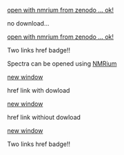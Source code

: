 [open with nmrium from zenodo ... ok!](https://www.nmrium.org/nmrium#?jcamp=https://sandbox.zenodo.org/record/885201/files/1h.jdx?download=1)

no download...

[open with nmrium from zenodo ... ok!](https://www.nmrium.org/nmrium#?jcamp=https://sandbox.zenodo.org/record/885201/files/1h.jdx)

Two links href badge!!
<a href=""><object data="https://img.shields.io/endpoint.svg?url=https://nmredatainitiative.github.io/demoChemedataBadge.json&link=https://chemedata.org&link=https://nmredata.org"></object></a>

Spectra can be opened using <a href="https://www.nmrium.org/nmrium#?toc=https%3A%2F%2Fchemedata.github.io%2Fcreate-zenodo-archive%2Fdata%2Findex.json">NMRium</a>

<a href="http://nmredata.org/" target="_blank">new window</a>

href link with dowload

<a href="https://www.nmrium.org/nmrium#?jcamp=https://sandbox.zenodo.org/record/885201/files/1h.jdx?download=1" target="_blank">new window</a>

href link withiout dowload

<a href="https://www.nmrium.org/nmrium#?jcamp=https://sandbox.zenodo.org/record/885201/files/1h.jdx" target="_blank">new window</a>


Two links href badge!!
<a href=""><object data="https://img.shields.io/endpoint.svg?url=https://www.nmrium.org/nmrium#?jcamp=https://sandbox.zenodo.org/record/885201/files/1h.jdx&link=https://www.nmrium.org/nmrium#?toc=https%3A%2F%2Fchemedata.github.io%2Fcreate-zenodo-archive%2Fdata%2Findex.json"></object></a>
